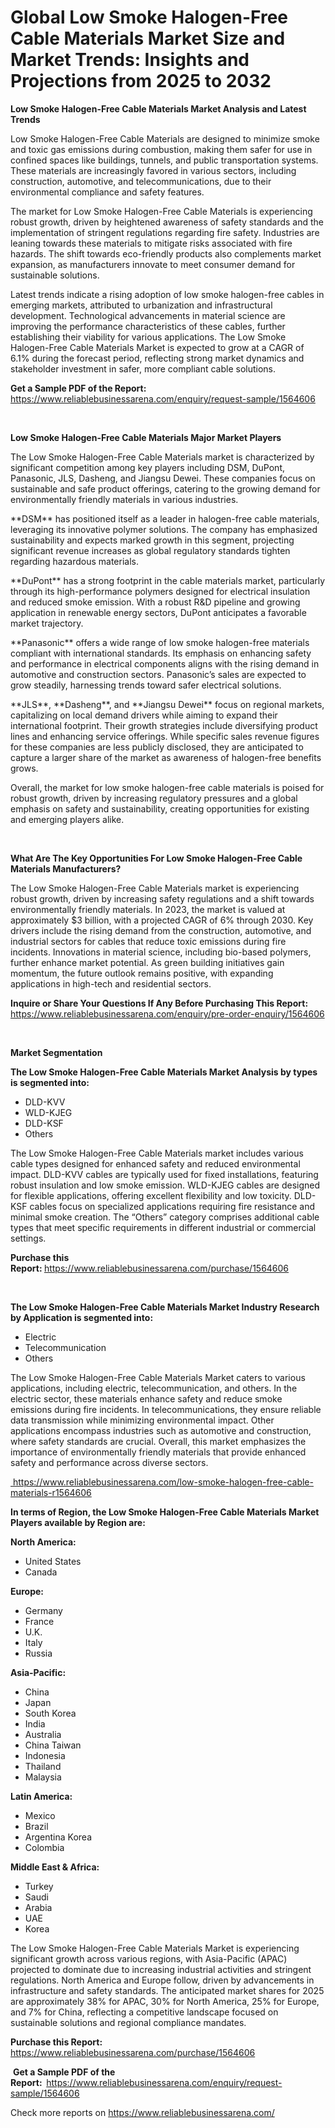 <p><h1>Global Low Smoke Halogen-Free Cable Materials Market Size and Market Trends: Insights and Projections from 2025 to 2032</h1></p><p><strong>Low Smoke Halogen-Free Cable Materials Market Analysis and Latest Trends</strong></p>
<p><p>Low Smoke Halogen-Free Cable Materials are designed to minimize smoke and toxic gas emissions during combustion, making them safer for use in confined spaces like buildings, tunnels, and public transportation systems. These materials are increasingly favored in various sectors, including construction, automotive, and telecommunications, due to their environmental compliance and safety features.</p><p>The market for Low Smoke Halogen-Free Cable Materials is experiencing robust growth, driven by heightened awareness of safety standards and the implementation of stringent regulations regarding fire safety. Industries are leaning towards these materials to mitigate risks associated with fire hazards. The shift towards eco-friendly products also complements market expansion, as manufacturers innovate to meet consumer demand for sustainable solutions.</p><p>Latest trends indicate a rising adoption of low smoke halogen-free cables in emerging markets, attributed to urbanization and infrastructural development. Technological advancements in material science are improving the performance characteristics of these cables, further establishing their viability for various applications. The Low Smoke Halogen-Free Cable Materials Market is expected to grow at a CAGR of 6.1% during the forecast period, reflecting strong market dynamics and stakeholder investment in safer, more compliant cable solutions.</p></p>
<p><strong>Get a Sample PDF of the Report:&nbsp;</strong> <a href="https://www.reliablebusinessarena.com/enquiry/request-sample/1564606?utm_campaign=2042&utm_medium=2&utm_source=Github&utm_content=ia&utm_term=02042025&utm_id=low-smoke-halogen-free-cable-materials">https://www.reliablebusinessarena.com/enquiry/request-sample/1564606</a></p>
<p>&nbsp;</p>
<p><strong>Low Smoke Halogen-Free Cable Materials Major Market Players</strong></p>
<p><p>The Low Smoke Halogen-Free Cable Materials market is characterized by significant competition among key players including DSM, DuPont, Panasonic, JLS, Dasheng, and Jiangsu Dewei. These companies focus on sustainable and safe product offerings, catering to the growing demand for environmentally friendly materials in various industries.</p><p>**DSM** has positioned itself as a leader in halogen-free cable materials, leveraging its innovative polymer solutions. The company has emphasized sustainability and expects marked growth in this segment, projecting significant revenue increases as global regulatory standards tighten regarding hazardous materials.</p><p>**DuPont** has a strong footprint in the cable materials market, particularly through its high-performance polymers designed for electrical insulation and reduced smoke emission. With a robust R&D pipeline and growing application in renewable energy sectors, DuPont anticipates a favorable market trajectory.</p><p>**Panasonic** offers a wide range of low smoke halogen-free materials compliant with international standards. Its emphasis on enhancing safety and performance in electrical components aligns with the rising demand in automotive and construction sectors. Panasonic’s sales are expected to grow steadily, harnessing trends toward safer electrical solutions.</p><p>**JLS**, **Dasheng**, and **Jiangsu Dewei** focus on regional markets, capitalizing on local demand drivers while aiming to expand their international footprint. Their growth strategies include diversifying product lines and enhancing service offerings. While specific sales revenue figures for these companies are less publicly disclosed, they are anticipated to capture a larger share of the market as awareness of halogen-free benefits grows.</p><p>Overall, the market for low smoke halogen-free cable materials is poised for robust growth, driven by increasing regulatory pressures and a global emphasis on safety and sustainability, creating opportunities for existing and emerging players alike.</p></p>
<p>&nbsp;</p>
<p><strong>What Are The Key Opportunities For Low Smoke Halogen-Free Cable Materials Manufacturers?</strong></p>
<p><p>The Low Smoke Halogen-Free Cable Materials market is experiencing robust growth, driven by increasing safety regulations and a shift towards environmentally friendly materials. In 2023, the market is valued at approximately $3 billion, with a projected CAGR of 6% through 2030. Key drivers include the rising demand from the construction, automotive, and industrial sectors for cables that reduce toxic emissions during fire incidents. Innovations in material science, including bio-based polymers, further enhance market potential. As green building initiatives gain momentum, the future outlook remains positive, with expanding applications in high-tech and residential sectors.</p></p>
<p><strong>Inquire or Share Your Questions If Any Before Purchasing This Report:</strong> <a href="https://www.reliablebusinessarena.com/enquiry/pre-order-enquiry/1564606?utm_campaign=2042&utm_medium=2&utm_source=Github&utm_content=ia&utm_term=02042025&utm_id=low-smoke-halogen-free-cable-materials">https://www.reliablebusinessarena.com/enquiry/pre-order-enquiry/1564606</a></p>
<p>&nbsp;</p>
<p><strong>Market Segmentation</strong></p>
<p><strong>The Low Smoke Halogen-Free Cable Materials Market Analysis by types is segmented into:</strong></p>
<p><ul><li>DLD-KVV</li><li>WLD-KJEG</li><li>DLD-KSF</li><li>Others</li></ul></p>
<p><p>The Low Smoke Halogen-Free Cable Materials market includes various cable types designed for enhanced safety and reduced environmental impact. DLD-KVV cables are typically used for fixed installations, featuring robust insulation and low smoke emission. WLD-KJEG cables are designed for flexible applications, offering excellent flexibility and low toxicity. DLD-KSF cables focus on specialized applications requiring fire resistance and minimal smoke creation. The “Others” category comprises additional cable types that meet specific requirements in different industrial or commercial settings.</p></p>
<p><strong>Purchase this Report:&nbsp;</strong><a href="https://www.reliablebusinessarena.com/purchase/1564606?utm_campaign=2042&utm_medium=2&utm_source=Github&utm_content=ia&utm_term=02042025&utm_id=low-smoke-halogen-free-cable-materials">https://www.reliablebusinessarena.com/purchase/1564606</a></p>
<p>&nbsp;</p>
<p><strong>The Low Smoke Halogen-Free Cable Materials Market Industry Research by Application is segmented into:</strong></p>
<p><ul><li>Electric</li><li>Telecommunication</li><li>Others</li></ul></p>
<p><p>The Low Smoke Halogen-Free Cable Materials Market caters to various applications, including electric, telecommunication, and others. In the electric sector, these materials enhance safety and reduce smoke emissions during fire incidents. In telecommunications, they ensure reliable data transmission while minimizing environmental impact. Other applications encompass industries such as automotive and construction, where safety standards are crucial. Overall, this market emphasizes the importance of environmentally friendly materials that provide enhanced safety and performance across diverse sectors.</p></p>
<p><a href="https://www.reliablebusinessarena.com/low-smoke-halogen-free-cable-materials-r1564606?utm_campaign=2042&utm_medium=2&utm_source=Github&utm_content=ia&utm_term=02042025&utm_id=low-smoke-halogen-free-cable-materials">&nbsp;https://www.reliablebusinessarena.com/low-smoke-halogen-free-cable-materials-r1564606</a></p>
<p><strong>In terms of Region, the Low Smoke Halogen-Free Cable Materials Market Players available by Region are:</strong></p>
<p>
    <p> <strong> North America: </strong>
        <ul>
            <li>United States</li>
            <li>Canada</li>
        </ul>
        </p> 
    <p> <strong> Europe: </strong>
        <ul>
            <li>Germany</li>
            <li>France</li>
            <li>U.K.</li>
            <li>Italy</li>
            <li>Russia</li>
        </ul>
        </p> 
    <p> <strong> Asia-Pacific: </strong>
        <ul>
            <li>China</li>
            <li>Japan</li>
            <li>South Korea</li>
            <li>India</li>
            <li>Australia</li>
            <li>China Taiwan</li>
            <li>Indonesia</li>
            <li>Thailand</li>
            <li>Malaysia</li>
        </ul>
        </p> 
    <p> <strong> Latin America: </strong>
        <ul>
            <li>Mexico</li>
            <li>Brazil</li>
            <li>Argentina Korea</li>
            <li>Colombia</li>
        </ul>
        </p> 
    <p> <strong> Middle East & Africa: </strong>
        <ul>
            <li>Turkey</li>
            <li>Saudi</li>
            <li>Arabia</li>
            <li>UAE</li>
            <li>Korea</li>
        </ul>
    </p>
    </p>
<p><p>The Low Smoke Halogen-Free Cable Materials Market is experiencing significant growth across various regions, with Asia-Pacific (APAC) projected to dominate due to increasing industrial activities and stringent regulations. North America and Europe follow, driven by advancements in infrastructure and safety standards. The anticipated market shares for 2025 are approximately 38% for APAC, 30% for North America, 25% for Europe, and 7% for China, reflecting a competitive landscape focused on sustainable solutions and regional compliance mandates.</p></p>
<p><strong>Purchase this Report: </strong><a href="https://www.reliablebusinessarena.com/purchase/1564606?utm_campaign=2042&utm_medium=2&utm_source=Github&utm_content=ia&utm_term=02042025&utm_id=low-smoke-halogen-free-cable-materials">https://www.reliablebusinessarena.com/purchase/1564606</a></p>
<p>&nbsp;<strong>Get a Sample PDF of the Report:&nbsp;&nbsp;</strong><a href="https://www.reliablebusinessarena.com/enquiry/request-sample/1564606?utm_campaign=2042&utm_medium=2&utm_source=Github&utm_content=ia&utm_term=02042025&utm_id=low-smoke-halogen-free-cable-materials">https://www.reliablebusinessarena.com/enquiry/request-sample/1564606</a></p>
<p><strong></strong></p>
<p>Check more reports on <a href="https://www.reliablebusinessarena.com/?utm_campaign=2042&utm_medium=2&utm_source=Github&utm_content=ia&utm_term=02042025&utm_id=low-smoke-halogen-free-cable-materials">https://www.reliablebusinessarena.com/</a></p>